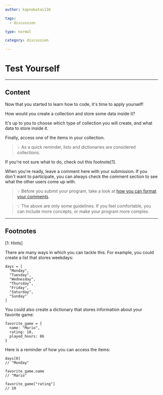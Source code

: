 ```yaml
---
author: kapnobatai136

tags:
  - discussion

type: normal

category: discussion

---
```


# Test Yourself

---

## Content

Now that you started to learn how to code, it's time to apply yourself!

How would you create a collection and store some data inside it?

It's up to you to choose which type of collection you will create, and what data to store inside it.

Finally, access one of the items in your collection.

> 💡 As a quick reminder, lists and dictionaries are considered collections.

If you're not sure what to do, check out this footnote[1].

When you're ready, leave a comment here with your submission. If you don't want to participate, you can always check the comment section to see what the other users come up with.

> 💡 Before you submit your program, take a look at [how you can format your comments](https://www.enki.com/glossary/general/markdown-formatting).

> 💡 The above are only some guidelines. If you feel comfortable, you can include more concepts, or make your program more complex.

---

## Footnotes

[1: Hints]

There are many ways in which you can tackle this. For example, you could create a list that stores weekdays:

```plain-text
days = [
  "Monday",
  "Tuesday",
  "Wednesday",
  "Thursday",
  "Friday",
  "Saturday",
  "Sunday"
]
```

You could also create a dictionary that stores information about your favorite game:

```plain-text
favorite_game = {
  name: "Mario",
  rating: 10,
  played_hours: 86
}
```

Here is a reminder of how you can access the items:

```plain-text
days[0]
// "Monday"

favorite_game.name
// "Mario"

favorite_game["rating"]
// 10
```
